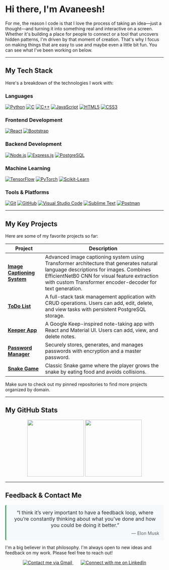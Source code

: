 # Hi there, I'm Avaneesh!

<p align="left">
For me, the reason I code is that I love the process of taking an idea—just a thought—and turning it into something real and interactive on a screen. Whether it's building a place for people to connect or a tool that uncovers hidden patterns, I'm driven by that moment of creation. That's why I focus on making things that are easy to use and maybe even a little bit fun. You can see what I've been working on below.
</p>

---

## My Tech Stack

Here's a breakdown of the technologies I work with:

### Languages
<p align="left">
  <a href="https://www.python.org" target="_blank" rel="noreferrer"><img src="https://skillicons.dev/icons?i=python" alt="Python"/></a>
  <a href="https://en.wikipedia.org/wiki/C_(programming_language)" target="_blank" rel="noreferrer"><img src="https://skillicons.dev/icons?i=c" alt="C"/></a>
  <a href="https://isocpp.org/" target="_blank" rel="noreferrer"><img src="https://skillicons.dev/icons?i=cpp" alt="C++"/></a>
  <a href="https://developer.mozilla.org/en-US/docs/Web/JavaScript" target="_blank" rel="noreferrer"><img src="https://skillicons.dev/icons?i=js" alt="JavaScript"/></a>
  <a href="https://developer.mozilla.org/en-US/docs/Web/HTML" target="_blank" rel="noreferrer"><img src="https://skillicons.dev/icons?i=html" alt="HTML5"/></a>
  <a href="https://developer.mozilla.org/en-US/docs/Web/CSS" target="_blank" rel="noreferrer"><img src="https://skillicons.dev/icons?i=css" alt="CSS3"/></a>
</p>

### Frontend Development
<p align="left">
  <a href="https://react.dev/" target="_blank" rel="noreferrer"><img src="https://skillicons.dev/icons?i=react" alt="React"/></a>
  <a href="https://getbootstrap.com/" target="_blank" rel="noreferrer"><img src="https://skillicons.dev/icons?i=bootstrap" alt="Bootstrap"/></a>
</p>

### Backend Development
<p align="left">
  <a href="https://nodejs.org/" target="_blank" rel="noreferrer"><img src="https://skillicons.dev/icons?i=nodejs" alt="Node.js"/></a>
  <a href="https://expressjs.com/" target="_blank" rel="noreferrer"><img src="https://skillicons.dev/icons?i=express" alt="Express.js"/></a>
  <a href="https://www.postgresql.org/" target="_blank" rel="noreferrer"><img src="https://skillicons.dev/icons?i=postgres" alt="PostgreSQL"/></a>
</p>

### Machine Learning
<p align="left">
  <a href="https://www.tensorflow.org/" target="_blank" rel="noreferrer"><img src="https://skillicons.dev/icons?i=tensorflow" alt="TensorFlow"/></a>
  <a href="https://pytorch.org/" target="_blank" rel="noreferrer"><img src="https://skillicons.dev/icons?i=pytorch" alt="PyTorch"/></a>
  <a href="https://scikit-learn.org/" target="_blank" rel="noreferrer"><img src="https://skillicons.dev/icons?i=sklearn" alt="Scikit-Learn"/></a>
</p>

### Tools & Platforms
<p align="left">
  <a href="https://git-scm.com/" target="_blank" rel="noreferrer"><img src="https://skillicons.dev/icons?i=git" alt="Git"/></a>
  <a href="https://github.com/" target="_blank" rel="noreferrer"><img src="https://skillicons.dev/icons?i=github" alt="GitHub"/></a>
  <a href="https://code.visualstudio.com/" target="_blank" rel="noreferrer"><img src="https://skillicons.dev/icons?i=vscode" alt="Visual Studio Code"/></a>
  <a href="https://www.sublimetext.com/" target="_blank" rel="noreferrer"><img src="https://skillicons.dev/icons?i=sublime" alt="Sublime Text"/></a>
  <a href="https://www.postman.com/" target="_blank" rel="noreferrer"><img src="https://skillicons.dev/icons?i=postman" alt="Postman"/></a>
</p>

---

## My Key Projects

 Here are some of my favorite projects so far:

| Project                                                                     | Description                                                               |
| --------------------------------------------------------------------------- | ------------------------------------------------------------------------- |
| **[Image Captioning System](https://github.com/Avaneesh40585/Image-Captioning)** | Advanced image captioning system using Transformer architecture that generates natural language descriptions for images. Combines EfficientNetB0 CNN for visual feature extraction with custom Transformer encoder-decoder for text generation. |
| **[ToDo List](https://github.com/Avaneesh40585/ToDo-List)** | A full-stack task management application with CRUD operations. Users can add, edit, delete, and view tasks with persistent PostgreSQL storage. |
| **[Keeper App](https://github.com/Avaneesh40585/Keeper-App)** | A Google Keep-inspired note-taking app with React and Material UI. Users can add, view, and delete notes. |
| **[Password Manager](https://github.com/Avaneesh40585/Python-Projects/tree/main/Password%20Manager)** | Securely stores, generates, and manages passwords with encryption and a master password. |
| **[Snake Game](https://github.com/Avaneesh40585/Python-Projects/tree/main/Snake%20Game)** | Classic Snake game where the player grows the snake by eating food and avoids collisions. |

Make sure to check out my pinned repositories to find more projects organized by domain.

---

## My GitHub Stats

<p align="center">
  <img height="180em" src="https://github-readme-stats.vercel.app/api?username=Avaneesh40585&show_icons=true&theme=github_dark&include_all_commits=true&count_private=true"/>
  <img height="180em" src="https://github-readme-stats.vercel.app/api/top-langs/?username=Avaneesh40585&layout=compact&langs_count=8&theme=github_dark"/>
</p>

---

## Feedback & Contact Me

<div align="center" style="max-width:600px; padding:1em; border-left:3px solid #2EA44F; background:#f6f8fa; border-radius:4px;">
  <p style="margin:0; font-size:1rem; color:#24292e;">
    “I think it’s very important to have a feedback loop, where you’re constantly thinking about what you’ve done and how you could be doing it better.”
  </p>
  <p style="margin:0.5em 0 0; text-align:right; font-size:0.9rem; color:#57606a;">
    — Elon Musk
  </p>
</div>

I'm a big believer in that philosophy. I'm always open to new ideas and feedback on my work. Please feel free to reach out!

<p align="center">
  <a href="mailto:avaneesh40585@gmail.com">
    <img src="https://skillicons.dev/icons?i=gmail" alt="Contact me via Gmail" />
  </a>
  &nbsp;&nbsp;&nbsp;&nbsp;&nbsp;
  <a href="https://www.linkedin.com/in/avaneesh-muskula/">
    <img src="https://skillicons.dev/icons?i=linkedin" alt="Connect with me on LinkedIn" />
  </a>
</p>


